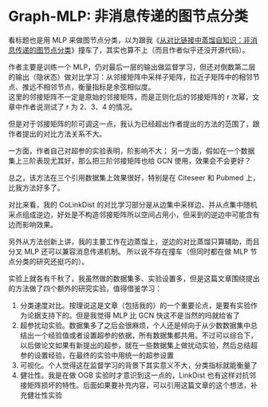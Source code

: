 # Graph-MLP: 非消息传递的图节点分类


看标题也是用 MLP 来做图节点分类，以为跟我《[从对比链接中蒸馏自知识：非消息传递的图节点分类](../2021-distilling-self-knowledge-from-contrastive-links-to-classify-graph-nodes-without-passing-messages)》撞车了，其实也算不上（而且作者似乎还没开源代码）。


作者主要是训练一个 MLP，仍对最后一层的输出做监督学习，但还对倒数第二层的输出（隐状态）做对比学习：从邻接矩阵中采样子矩阵，拉近子矩阵中的相邻节点、推远不相邻节点，衡量指标是余弦相似度。  
这里的邻接矩阵不一定是原始的邻接矩阵，而是正则化后的邻接矩阵的 r 次幂，文章中作者说测试了 r 为 2、3、4 的情况。


但是对于邻接矩阵的阶可调这一点，我认为已经超出作者提出的方法的范围了，跟作者提出的对比方法关系不大。

一方面，作者自己对超参的实验表明，阶影响不大；
另一方面，假如在一个数据集上三阶表现尤其好，那么把三阶邻接矩阵也给 GCN 使用，效果会不会更好？


总之，该方法在三个引用数据集上效果很好，特别是在 Citeseer 和 Pubmed 上，比我方法好多了。


对比来看，我的 CoLinkDist 的对比学习部分是从边集中采样边、并从点集中随机采点组成逆边，好处是不构造邻接矩阵所以空间占用小，但采到的逆边中可能含有边而影响效果。

另外从方法创新上讲，我的主要工作在边蒸馏上，逆边的对比蒸馏只算辅助，而且分叉 MLP 还可以兼容消息传递机制。
所以说不存在撞车（但同时都在做 MLP 节点分类的研究还挺巧的）。


实验上就各有千秋了，我虽然做的数据集多、实验设置多，但是这篇文章围绕提出的方法做了四个额外的研究实验，值得借鉴学习：

1. 分类速度对比。按理说这是文章（包括我的）的一个重要论点，是要有实验作为论据支持下的。但是我觉得 MLP 比 GCN 快这不是当然的吗就给省了
2. 超参扰动实验。数据集多了之后会很麻烦，个人还是倾向于从少数数据集中总结出一个经验值或者设置超参的依据，所有数据集都共用。不过可以综合下，以后做论文如果有新提出的超参，就在一些数据集上做扰动实验，然后总结超参的设置经验，在最终的实验中用统一的超参设置
3. 可视化。个人觉得这在监督学习的背景下其实意义不大，分类指标就能衡量了
4. 健壮性。我是在做 OGB 实验时才意识到这一点的，LinkDist 也有这样对抗邻接矩阵损坏的特性。后面如果要补充内容，可以引用这篇文章的这个想法，补充健壮性实验
